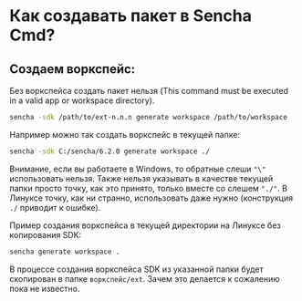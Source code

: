 Как создавать пакет в Sencha Cmd?
=============================

## Создаем воркспейс:

Без воркспейса создать пакет нельзя (This command must be executed in a valid app or workspace directory).

```bash
sencha -sdk /path/to/ext-n.n.n generate workspace /path/to/workspace
```

Например можно так создать воркспейс в текущей папке:

```bash
sencha -sdk C:/sencha/6.2.0 generate workspace ./
```

Внимание, если вы работаете в Windows, то обратные слеши `"\"` использовать нельзя. Также нельзя указывать в качестве текущей папки просто точку, как это принято, только вместе со слешем `"./"`. В Линуксе точку, как ни странно, использовать даже нужно (конструкция `./` приводит к ошибке).

Пример создания воркспейса в текущей директории на Линуксе без копирования SDK:

```bash
sencha generate workspace .
```

В процессе создания воркспейса SDK из указанной папки будет скопирован в папке `воркспейс/ext`. Зачем это делается к сожалению пока не известно.

